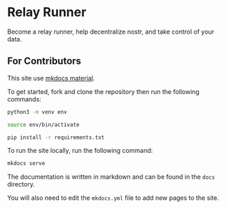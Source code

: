 # Relay Runner

Become a relay runner, help decentralize nostr, and take control of your data.

## For Contributors

This site use [mkdocs material](https://squidfunk.github.io/mkdocs-material/).

To get started, fork and clone the repository then run the following commands:

```bash
python3 -m venv env

source env/bin/activate

pip install -r requirements.txt
```

To run the site locally, run the following command:

```bash
mkdocs serve
```

The documentation is written in markdown and can be found in the `docs` directory.

You will also need to edit the `mkdocs.yml` file to add new pages to the site.
